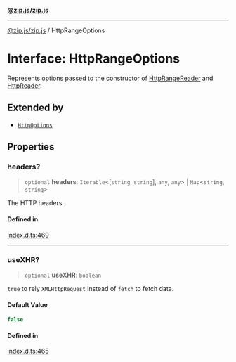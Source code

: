 [**@zip.js/zip.js**](../README.md)

***

[@zip.js/zip.js](../globals.md) / HttpRangeOptions

# Interface: HttpRangeOptions

Represents options passed to the constructor of [HttpRangeReader](../classes/HttpRangeReader.md) and [HttpReader](../classes/HttpReader.md).

## Extended by

- [`HttpOptions`](HttpOptions.md)

## Properties

### headers?

> `optional` **headers**: `Iterable`\<[`string`, `string`], `any`, `any`\> \| `Map`\<`string`, `string`\>

The HTTP headers.

#### Defined in

[index.d.ts:469](https://github.com/gildas-lormeau/zip.js/blob/24ecd74cb4237f29fe97eb10cff1144c3877ce3d/index.d.ts#L469)

***

### useXHR?

> `optional` **useXHR**: `boolean`

`true` to rely `XMLHttpRequest` instead of `fetch` to fetch data.

#### Default Value

```ts
false
```

#### Defined in

[index.d.ts:465](https://github.com/gildas-lormeau/zip.js/blob/24ecd74cb4237f29fe97eb10cff1144c3877ce3d/index.d.ts#L465)
